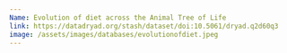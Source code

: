 ```yaml
---
Name: Evolution of diet across the Animal Tree of Life
link: https://datadryad.org/stash/dataset/doi:10.5061/dryad.q2d60q3
image: /assets/images/databases/evolutionofdiet.jpeg
---
```

